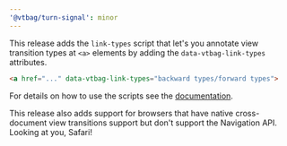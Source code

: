 ```yaml
---
'@vtbag/turn-signal': minor
---
```



This release adds the `link-types` script that let's you annotate view transition types at `<a>` elements by adding the `data-vtbag-link-types` attributes.

```html
<a href="..." data-vtbag-link-types="backward types/forward types">
```

For details on how to use the scripts see the [documentation](https://vtbag.dev/tools/turn-signal/).

This release also adds support for browsers that have native cross-document view transitions support but don't support the Navigation API. Looking at you, Safari!
